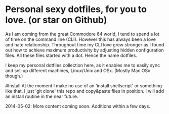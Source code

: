 Personal sexy dotfiles, for you to love. (or star on Github)
========
As I am coming from the great Commodore 64 world, I tend to spend a lot of time on the command line (CLI). 
However this has always been a love and hate relationship. Throughout time my CLI love grew stronger as I 
found out how to achieve maximum productivity by adjusting hidden configuration files. All these files 
started with a dot. Hence the name dotfiles.

I keep my personal dotfiles collection here, as it enables me to easily sync and set-up different machines, 
Linux/Unix and OSx. (Mostly Mac OSx though.)

#Install
At the moment I make no use of an 'install shellscript' or something like that. I just 'git clone' this repo and
copy&paste files in position. I will add an install routine in the near future.

2014-05-02: More content coming soon. Additions within a few days.
